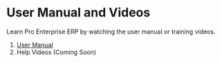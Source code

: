 # User Manual and Videos

Learn Pro Enterprise ERP by watching the user manual or training videos.

1. [User Manual](/docs/user/manual)
2. Help Videos (Coming Soon)
